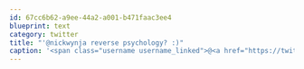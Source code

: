```yaml
---
id: 67cc6b62-a9ee-44a2-a001-b471faac3ee4
blueprint: text
category: twitter
title: "'@nickwynja reverse psychology? :)"
caption: '<span class="username username_linked">@<a href="https://twitter.com/nickwynja" title="Nick Wynja">nickwynja</a></span> reverse psychology? :)'
---
```

